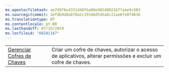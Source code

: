 ```yaml
---
ms.openlocfilehash: ae7d9f6e4331d48fba06e98248021677aae9c503
ms.sourcegitcommit: 2efdb9d8a8f8a2c1914bd545a8c22ae6fe0f463b
ms.translationtype: HT
ms.contentlocale: pt-BR
ms.lasthandoff: 07/15/2019
ms.locfileid: "68281167"
---
```

|  |  |
|---------|---------|
| [Gerenciar Cofres de Chaves][1] | Criar um cofre de chaves, autorizar o acesso de aplicativos, alterar permissões e excluir um cofre de chaves. |

[1]: https://azure.microsoft.com/resources/samples/key-vault-java-manage-key-vaults/
